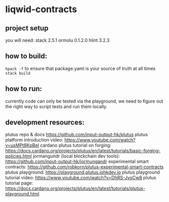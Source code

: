 # liqwid-contracts

## project setup

you will need: 
stack 2.5.1 
ormolu 0.1.2.0
hlint 3.2.3

## how to build:
`hpack -f` to ensure that package.yaml is your source of truth at all times
`stack build` 

## how to run:

currently code can only be tested via the playground, we need to figure out the right way to script tests and run them locally.

## development resources:
plutus repo & docs
https://github.com/input-output-hk/plutus
plutus platform introduction video:
https://www.youtube.com/watch?v=usMPt8KpBeI
cardano plutus tutorial on forging:
https://docs.cardano.org/projects/plutus/en/latest/tutorials/basic-forging-policies.html
jormangundr (local blockchain dev tools):
https://github.com/input-output-hk/jormungandr
experimental smart contracts:
https://github.com/robkorn/plutus-experimental-smart-contracts
plutus playground:
https://playground.plutus.iohkdev.io
plutus playground tutorial video:
https://www.youtube.com/watch?v=DhRS-JvoCw8
plutus tutorial page:
https://docs.cardano.org/projects/plutus/en/latest/tutorials/plutus-playground.html
